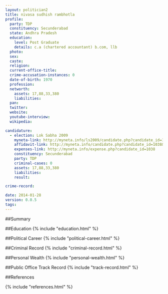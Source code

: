 ```yaml
---
layout: politician2
title: nivasa sudhish rambhotla
profile: 
  party: TDP
  constituency: Secunderabad
  state: Andhra Pradesh
  education: 
    level: Post Graduate
    details: c.a (chartered accountant) b.com, llb
  photo: 
  sex: 
  caste: 
  religion: 
  current-office-title: 
  crime-accusation-instances: 0
  date-of-birth: 1970
  profession: 
  networth: 
    assets: 17,88,33,380
    liabilities: 
  pan: 
  twitter: 
  website: 
  youtube-interview: 
  wikipedia: 

candidature: 
  - election: Lok Sabha 2009
    myneta-link: http://myneta.info/ls2009/candidate.php?candidate_id=1038
    affidavit-link: http://myneta.info/candidate.php?candidate_id=1038&scan=original
    expenses-link: http://myneta.info/expense.php?candidate_id=1038
    constituency: Secunderabad 
    party: TDP
    criminal-cases: 0
    assets: 17,88,33,380
    liabilities: 
    result:  

crime-record: 

date: 2014-01-28
version: 0.0.5
tags: 
---
```

##Summary


##Education
{% include "education.html" %}


##Political Career
{% include "political-career.html" %}


##Criminal Record
{% include "criminal-record.html" %}


##Personal Wealth
{% include "personal-wealth.html" %}


##Public Office Track Record
{% include "track-record.html" %}


##References


{% include "references.html" %}